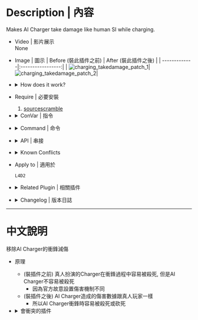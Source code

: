 # Description | 內容
Makes AI Charger take damage like human SI while charging.

* Video | 影片展示
<br/>None

* Image | 圖示
	| Before (裝此插件之前)  			| After (裝此插件之後) |
	| -------------|:-----------------:|
	| ![charging_takedamage_patch_1](image/charging_takedamage_patch_1.gif)|![charging_takedamage_patch_2](image/charging_takedamage_patch_2.gif)|

* <details><summary>How does it work?</summary>

	* (Before) Human chargers can be easily killed while charging, but AI chargers can't be easily killed while charging
		* Damage nerf on charging AI chargers
		* Formua: (Original damage / 3) + 1 = actual damage
	* (After) Makes AI chargers take same damage like human SI while charging
		* Remove formua, Make them easily to be killed and melee-leveled
</details>

* Require | 必要安裝
	1. [sourcescramble](https://github.com/nosoop/SMExt-SourceScramble/releases)

* <details><summary>ConVar | 指令</summary>

	None
</details>

* <details><summary>Command | 命令</summary>

	None
</details>

* <details><summary>API | 串接</summary>

	```php
	library name: charging_takedamage_patch
	```
</details>

* <details><summary>Known Conflicts</summary>
	
	If you don't use any of these plugins at all, no need to worry about conflicts.
	1. [l4d2_ai_damagefix](https://github.com/SirPlease/L4D2-Competitive-Rework/blob/master/addons/sourcemod/scripting/l4d2_ai_damagefix.sp)
		* Removed
</details>

* Apply to | 適用於
	```
	L4D2
	```

* <details><summary>Related Plugin | 相關插件</summary>

	1. [l4d_ai_hunter_skeet_dmg_fix](https://github.com/fbef0102/L4D1_2-Plugins/tree/master/l4d_ai_hunter_skeet_dmg_fix): Makes AI Hunter take damage like human SI while pouncing.
		* 對AI Hunter(正在飛撲的途中) 造成的傷害數據跟真人玩家一樣
</details>

* <details><summary>Changelog | 版本日誌</summary>

	* v1.0h (2024-8-11)
		* Make script for people who don't know to how install, nothing changed

	* v1.0
		* [Original plugin by umlka](https://github.com/umlka/l4d2/tree/main/charging_takedamage_patch)
</details>

- - - -
# 中文說明
移除AI Charger的衝鋒減傷

* 原理
	* (裝插件之前) 真人扮演的Charger在衝鋒過程中容易被殺死, 但是AI Charger不容易被殺死
		* 因為官方故意設置傷害機制不同
	* (裝插件之後) AI Charger造成的傷害數據跟真人玩家一樣
		* 所以AI Charger衝鋒時容易被殺死或砍死

* <details><summary>會衝突的插件</summary>
	
	如果沒安裝以下插件就不需要擔心衝突
	1. [l4d2_ai_damagefix](https://github.com/SirPlease/L4D2-Competitive-Rework/blob/master/addons/sourcemod/scripting/l4d2_ai_damagefix.sp)
		* 移除
</details>